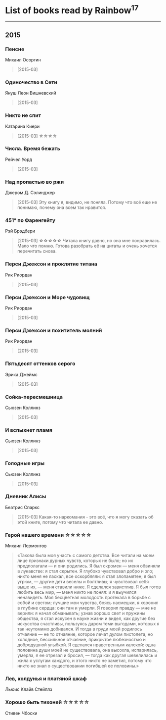 # List of books read by Rainbow<sup>17</sup>
---

## 2015

### Пенсне
Михаил Осоргин
> [2015-03] 


### Одиночество в Сети
Януш Леон Вишневский
> [2015-03] 


### Никто не спит
Катарина Киери
> [2015-03] ☆☆☆☆


### Числа. Время бежать
Рейчел Уорд
> [2015-03] 


### Над пропастью во ржи
Джером Д. Сэлинджер
> [2015-03] Эту книгу я, видимо, не поняла. Потому что всё еще не понимаю, почему она всем так нравится.


### 451° по Фаренгейту
Рэй Брэдбери
> [2015-03] ☆☆☆☆☆ Читала книгу давно, но она мне понравилась. Мало что помню. 
> Готова разобрать её на цитаты и очень хочется перечитать снова.


### Перси Джексон и проклятие титана
Рик Риордан
> [2015-03] 


### Перси Джексон и Море чудовищ
Рик Риордан
> [2015-03] 


### Перси Джексон и похититель молний
Рик Риордан
> [2015-03] 


### Пятьдесят оттенков серого
Эрика Джеймс
> [2015-03] 


### Сойка-пересмешница
Сьюзен Коллинз
> [2015-03] 


### И вспыхнет пламя
Сьюзен Коллинз
> [2015-03] 


### Голодные игры
Сьюзен Коллинз
> [2015-03] 


### Дневник Алисы
Беатрис Спаркс
> [2015-03] Какая-то наркомания - это всё, что я могу сказать об этой книге, потому что читала ее давно.


### Герой нашего времени ☆☆☆☆☆
Михаил Лермонтов
> «Такова была моя участь с самого детства. Все читали на моем лице признаки дурных чувств, которых не было; но их предполагали — и они родились. Я был скромен — меня обвиняли в лукавстве: я стал скрытен. Я глубоко чувствовал добро и зло; никто меня не ласкал, все оскорбляли: я стал злопамятен; я был угрюм, — другие дети веселы и болтливы; я чувствовал себя выше их, — меня ставили ниже. Я сделался завистлив. Я был готов любить весь мир, — меня никто не понял: и я выучился ненавидеть. Моя бесцветная молодость протекала в борьбе с собой и светом; лучшие мои чувства, боясь насмешки, я хоронил в глубине сердца: они там и умерли. Я говорил правду — мне не верили: я начал обманывать; узнав хорошо свет и пружины общества, я стал искусен в науке жизни и видел, как другие без искусства счастливы, пользуясь даром теми выгодами, которых я так неутомимо добивался. И тогда в груди моей родилось отчаяние — не то отчаяние, которое лечат дулом пистолета, но холодное, бессильное отчаяние, прикрытое любезностью и добродушной улыбкой. Я сделался нравственным калекой: одна половина души моей не существовала, она высохла, испарилась, умерла, я ее отрезал и бросил, — тогда как другая шевелилась и жила к услугам каждого, и этого никто не заметил, потому что никто не знал о существовании погибшей ее половины.»


### Лев, колдунья и платяной шкаф
Льюис Клайв Стейплз


### Хорошо быть тихоней ☆☆☆☆☆
Стивен Чбоски



